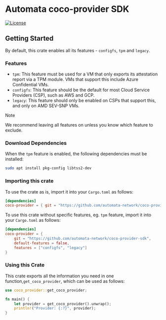 # Automata coco-provider SDK
[![License](https://img.shields.io/badge/License-Apache%202.0-blue.svg)](LICENSE)

## Getting Started

By default, this crate enables all its features - `configfs`, `tpm` and `legacy`.

### Features
- `tpm`: This feature must be used for a VM that only exports its attestation report via a TPM module. VMs that support this include Azure Confidential VMs.
- `configfs`: This feature should be the default for most Cloud Service Providers (CSP), such as AWS and GCP.
- `legacy`: This feature should only be enabled on CSPs that support this, and only on AMD SEV-SNP VMs.

> [!NOTE]
> We recommend leaving all features on unless you know which feature to exclude.

### Download Dependencies
When the `tpm` feature is enabled, the following dependencies must be installed:

```bash
sudo apt install pkg-config libtss2-dev
```

### Importing this crate
To use the crate as is, import it into your `Cargo.toml` as follows:

```toml
[dependencies]
coco-provider = { git = "https://github.com/automata-network/coco-provider-sdk" }
```

To use this crate without specific features, eg. `tpm` feature, import it into your `Cargo.toml` as follows:

```toml
[dependencies]
coco-provider = { 
    git = "https://github.com/automata-network/coco-provider-sdk",
    default-features = false,
    features = ["configfs", "legacy"]
}
```

### Using this Crate
This crate exports all the information you need in one function,`get_coco_provider`, which can be used as follows:

```rust
use coco_provider::get_coco_provider;

fn main() {
    let provider = get_coco_provider().unwrap();
    println!("Provider: {:?}", provider);
}

```
